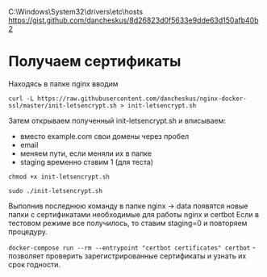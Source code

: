 

C:\Windows\System32\drivers\etc\hosts
https://gist.github.com/dancheskus/8d26823d0f5633e9dde63d150afb40b2

# Получаем сертификаты

Находясь в папке nginx вводим

```shell
curl -L https://raw.githubusercontent.com/dancheskus/nginx-docker-ssl/master/init-letsencrypt.sh > init-letsencrypt.sh
```

Затем открываем полученный init-letsencrypt.sh и вписываем:

- вместо example.com свои домены через пробел
- email
- меняем пути, если меняли их в папке
- staging временно ставим 1 (для теста)

`chmod +x init-letsencrypt.sh`

`sudo ./init-letsencrypt.sh`


Выполнив последнюю команду в папке nginx -> data появятся новые папки с сертификатами необходимые для работы nginx и certbot Если в тестовом режиме все получилось, то ставим staging=0 и повторяем процедуру.


`docker-compose run --rm --entrypoint "certbot certificates" certbot` - позволяет проверить зарегистрированные сертификаты и узнать их срок годности.
